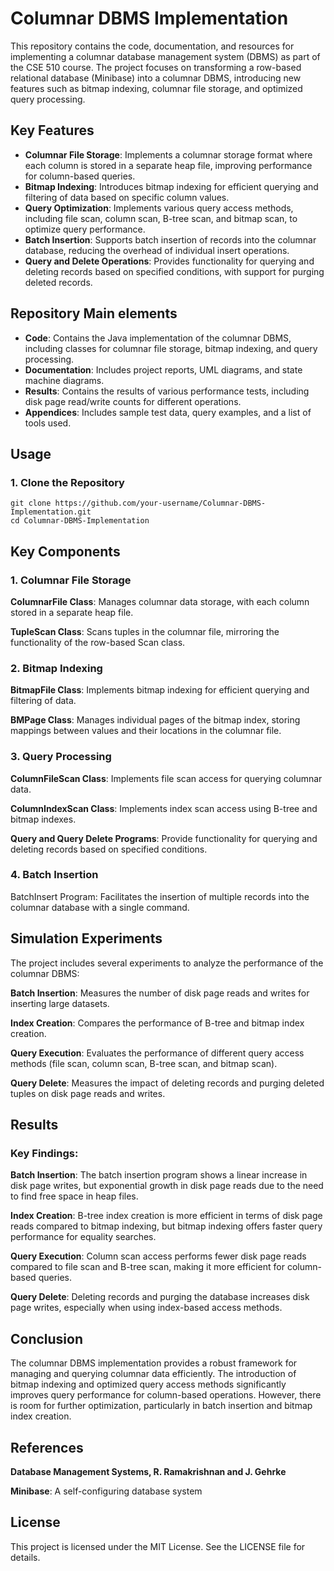 # Columnar DBMS Implementation

This repository contains the code, documentation, and resources for implementing a columnar database management system (DBMS) as part of the CSE 510 course. The project focuses on transforming a row-based relational database (Minibase) into a columnar DBMS, introducing new features such as bitmap indexing, columnar file storage, and optimized query processing.

## Key Features

- **Columnar File Storage**: Implements a columnar storage format where each column is stored in a separate heap file, improving performance for column-based queries.
- **Bitmap Indexing**: Introduces bitmap indexing for efficient querying and filtering of data based on specific column values.
- **Query Optimization**: Implements various query access methods, including file scan, column scan, B-tree scan, and bitmap scan, to optimize query performance.
- **Batch Insertion**: Supports batch insertion of records into the columnar database, reducing the overhead of individual insert operations.
- **Query and Delete Operations**: Provides functionality for querying and deleting records based on specified conditions, with support for purging deleted records.

## Repository Main elements

- **Code**: Contains the Java implementation of the columnar DBMS, including classes for columnar file storage, bitmap indexing, and query processing.
- **Documentation**: Includes project reports, UML diagrams, and state machine diagrams.
- **Results**: Contains the results of various performance tests, including disk page read/write counts for different operations.
- **Appendices**: Includes sample test data, query examples, and a list of tools used.

## Usage

### 1. Clone the Repository
```
git clone https://github.com/your-username/Columnar-DBMS-Implementation.git
cd Columnar-DBMS-Implementation
```
## Key Components
### 1. Columnar File Storage
**ColumnarFile Class**: Manages columnar data storage, with each column stored in a separate heap file.

**TupleScan Class**: Scans tuples in the columnar file, mirroring the functionality of the row-based Scan class.

### 2. Bitmap Indexing
**BitmapFile Class**: Implements bitmap indexing for efficient querying and filtering of data.

**BMPage Class**: Manages individual pages of the bitmap index, storing mappings between values and their locations in the columnar file.

### 3. Query Processing
**ColumnFileScan Class**: Implements file scan access for querying columnar data.

**ColumnIndexScan Class**: Implements index scan access using B-tree and bitmap indexes.

**Query and Query Delete Programs**: Provide functionality for querying and deleting records based on specified conditions.

### 4. Batch Insertion
BatchInsert Program: Facilitates the insertion of multiple records into the columnar database with a single command.

## Simulation Experiments
The project includes several experiments to analyze the performance of the columnar DBMS:

**Batch Insertion**: Measures the number of disk page reads and writes for inserting large datasets.

**Index Creation**: Compares the performance of B-tree and bitmap index creation.

**Query Execution**: Evaluates the performance of different query access methods (file scan, column scan, B-tree scan, and bitmap scan).

**Query Delete**: Measures the impact of deleting records and purging deleted tuples on disk page reads and writes.

## Results
### Key Findings:
**Batch Insertion**: The batch insertion program shows a linear increase in disk page writes, but exponential growth in disk page reads due to the need to find free space in heap files.

**Index Creation**: B-tree index creation is more efficient in terms of disk page reads compared to bitmap indexing, but bitmap indexing offers faster query performance for equality searches.

**Query Execution**: Column scan access performs fewer disk page reads compared to file scan and B-tree scan, making it more efficient for column-based queries.

**Query Delete**: Deleting records and purging the database increases disk page writes, especially when using index-based access methods.

## Conclusion
The columnar DBMS implementation provides a robust framework for managing and querying columnar data efficiently. The introduction of bitmap indexing and optimized query access methods significantly improves query performance for column-based operations. However, there is room for further optimization, particularly in batch insertion and bitmap index creation.

## References
**Database Management Systems, R. Ramakrishnan and J. Gehrke**

**Minibase**: A self-configuring database system

## License
This project is licensed under the MIT License. See the LICENSE file for details.
